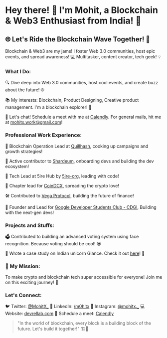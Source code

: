 # Hey there! 👋 I'm Mohit, a Blockchain & Web3 Enthusiast from India! 📍

## 🌐 Let's Ride the Blockchain Wave Together! 🚀

Blockchain & Web3 are my jams! I foster Web 3.0 communities, host epic events, and spread awareness! 💻 Multitasker, content creator, tech geek! 💡

### What I Do:

🔍 Dive deep into Web 3.0 communities, host cool events, and create buzz about the future! 🌐

📚 My interests: Blockchain, Product Designing, Creative product management. I'm a blockchain explorer! 💎

📅 Let's chat! Schedule a meet with me at [Calendly](https://calendly.com/mohitx/30min). For general mails, hit me at mohitx.work@gmail.com!

### Professional Work Experience:

💼 Blockchain Operation Lead at [Quillhash](https://github.com/Quillhash), cooking up campaigns and growth strategies!

💪 Active contributor to [Shardeum](https://github.com/shardeum/), onboarding devs and building the dev ecosystem!

🚀 Tech Lead at 5ire Hub by [5ire-org](https://github.com/5ire-org), leading with code!

🌟 Chapter lead for [CoinDCX](https://github.com/coindcx-official), spreading the crypto love!

🛠️ Contributed to [Vega Protocol](https://github.com/vegaprotocol), building the future of finance!

🚀 Founder and Lead for [Google Developer Students Club - CDGI](https://github.com/google), Building with the next-gen devs!

### Projects and Stuffs:

🗳️ Contributed to building an advanced voting system using face recognition. Because voting should be cool! 😎

📖 Wrote a case study on Indian unicorn Glance. Check it out [here](https://medium.com/@iammohitjain999/glance-at-a-glance-350d4c9ec8b5)! 🦄

### 🔐 My Mission:

To make crypto and blockchain tech super accessible for everyone! Join me on this exciting journey! 🌊

### Let's Connect:

🐦 Twitter: [@MohitX_](https://twitter.com/MohitX_)
💼 LinkedIn: [/m0hitx](https://www.linkedin.com/in/m0hitx/)
📸 Instagram: [@mohitx._](https://www.instagram.com/mohitx._/)
💻 Website: [devrellab.com](https://devrellab.com)
📅 Schedule a meet: [Calendly](https://calendly.com/mohitx/30min)

> "In the world of blockchain, every block is a building block of the future. Let's build it together!" 🏗️🌟
